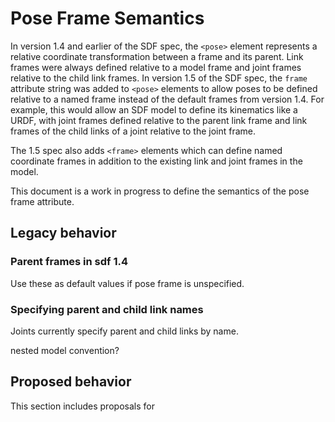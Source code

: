 # Pose Frame Semantics

In version 1.4 and earlier of the SDF spec, the `<pose>` element represents
a relative coordinate transformation between a frame and its parent.
Link frames were always defined relative to a model frame and joint frames
relative to the child link frames.
In version 1.5 of the SDF spec, the `frame` attribute string was added to
`<pose>` elements to allow poses to be defined relative to a named frame
instead of the default frames from version 1.4.
For example, this would allow an SDF model to define its kinematics like a
URDF, with joint frames defined relative to the parent link frame and
link frames of the child links of a joint relative to the joint frame.

The 1.5 spec also adds `<frame>` elements which can define named coordinate
frames in addition to the existing link and joint frames in the model.

This document is a work in progress to define the semantics of the pose frame
attribute.

## Legacy behavior

### Parent frames in sdf 1.4

Use these as default values if pose frame is unspecified.

### Specifying parent and child link names

Joints currently specify parent and child links by name.

nested model convention?

## Proposed behavior

This section includes proposals for
